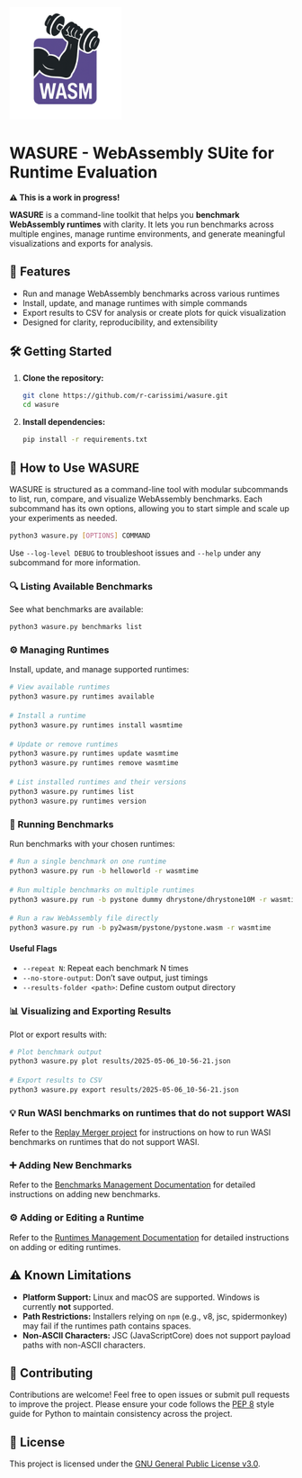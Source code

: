 <img src="assets/logo.png" width="200">

# WASURE - WebAssembly SUite for Runtime Evaluation

**⚠️ This is a work in progress!**

**WASURE** is a command-line toolkit that helps you **benchmark WebAssembly runtimes** with clarity. It lets you run benchmarks across multiple engines, manage runtime environments, and generate meaningful visualizations and exports for analysis.



## 🚀 Features

- Run and manage WebAssembly benchmarks across various runtimes
- Install, update, and manage runtimes with simple commands
- Export results to CSV for analysis or create plots for quick visualization
- Designed for clarity, reproducibility, and extensibility



## 🛠 Getting Started

1. **Clone the repository:**

   ```bash
   git clone https://github.com/r-carissimi/wasure.git
   cd wasure
   ```

2. **Install dependencies:**

   ```bash
   pip install -r requirements.txt
   ```



## 📖 How to Use WASURE

WASURE is structured as a command-line tool with modular subcommands to list, run, compare, and visualize WebAssembly benchmarks. Each subcommand has its own options, allowing you to start simple and scale up your experiments as needed.

```bash
python3 wasure.py [OPTIONS] COMMAND
```

Use `--log-level DEBUG` to troubleshoot issues and `--help` under any subcommand for more information.



### 🔍 Listing Available Benchmarks

See what benchmarks are available:

```bash
python3 wasure.py benchmarks list
```



### ⚙️ Managing Runtimes

Install, update, and manage supported runtimes:

```bash
# View available runtimes
python3 wasure.py runtimes available

# Install a runtime
python3 wasure.py runtimes install wasmtime

# Update or remove runtimes
python3 wasure.py runtimes update wasmtime
python3 wasure.py runtimes remove wasmtime

# List installed runtimes and their versions
python3 wasure.py runtimes list
python3 wasure.py runtimes version
```



### 🏃 Running Benchmarks

Run benchmarks with your chosen runtimes:

```bash
# Run a single benchmark on one runtime
python3 wasure.py run -b helloworld -r wasmtime

# Run multiple benchmarks on multiple runtimes
python3 wasure.py run -b pystone dummy dhrystone/dhrystone10M -r wasmtime wasmedge wasmer --repeat 3

# Run a raw WebAssembly file directly
python3 wasure.py run -b py2wasm/pystone/pystone.wasm -r wasmtime
```

#### Useful Flags

- `--repeat N`: Repeat each benchmark N times
- `--no-store-output`: Don’t save output, just timings
- `--results-folder <path>`: Define custom output directory



### 📊 Visualizing and Exporting Results

Plot or export results with:

```bash
# Plot benchmark output
python3 wasure.py plot results/2025-05-06_10-56-21.json

# Export results to CSV
python3 wasure.py export results/2025-05-06_10-56-21.json
```

### 💡 Run WASI benchmarks on runtimes that do not support WASI

Refer to the [Replay Merger project](https://github.com/r-carissimi/wasm-r3-replay-generator-docker) for instructions on how to run WASI benchmarks on runtimes that do not support WASI.

### ➕ Adding New Benchmarks

Refer to the [Benchmarks Management Documentation](docs/benchmarks-management.md) for detailed instructions on adding new benchmarks.

### ⚙️ Adding or Editing a Runtime

Refer to the [Runtimes Management Documentation](docs/runtimes-management.md) for detailed instructions on adding or editing runtimes.



## ⚠️ Known Limitations

- **Platform Support:** Linux and macOS are supported. Windows is currently **not** supported.
- **Path Restrictions:** Installers relying on `npm` (e.g., v8, jsc, spidermonkey) may fail if the runtimes path contains spaces.
- **Non-ASCII Characters:** JSC (JavaScriptCore) does not support payload paths with non-ASCII characters.



## 🤝 Contributing

Contributions are welcome! Feel free to open issues or submit pull requests to improve the project. Please ensure your code follows the [PEP 8](https://peps.python.org/pep-0008/) style guide for Python to maintain consistency across the project.



## 📜 License

This project is licensed under the [GNU General Public License v3.0](LICENSE).
